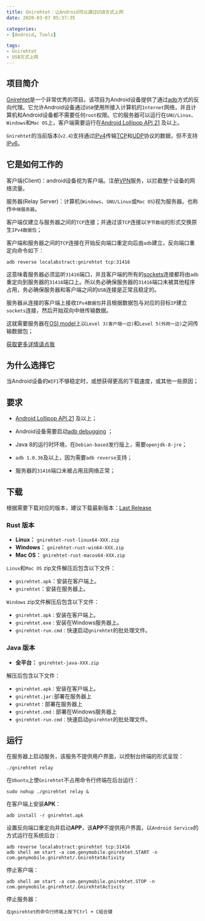```yaml
---
title: Gnirehtet：让Android可以通过USB方式上网
date: 2020-03-07 05:37:35

categories:
- [Android, Tools]

tags:
- Gnirehtet
- USB方式上网
---
```



## 项目简介

[Gnirehtet](https://github.com/Genymobile/gnirehtet)是一个非常优秀的项目。该项目为Android设备提供了通过[adb](https://developer.android.com/studio/command-line/adb.html)方式的反向代理。它允许Android设备通过`USB`使用所接入计算机的`Internet`网络，并且计算机和Android设备都不需要任何`root`权限。它的服务器可以运行在`GNU/Linux`、`Windows`和`Mac OS`上，客户端需要运行在[Android Lollipop API 21](https://developer.android.com/about/versions/lollipopAndroid) 及以上。

`Gnirehtet`的当前版本(`v2.4`)支持通过[IPv4](https://en.wikipedia.org/wiki/IPv4)传输[TCP](https://en.wikipedia.org/wiki/Transmission_Control_Protocol)和[UDP](https://fr.wikipedia.org/wiki/User_Datagram_Protocol)协议的数据，但不支持[IPv6](https://en.wikipedia.org/wiki/IPv6l)。



## 它是如何工作的

客户端(Client)：android设备视为客户端。注册[VPN](https://developer.android.com/reference/android/net/VpnService.html)服务，以拦截整个设备的网络流量。

服务器(Relay Server)：计算机(`Windows`、`GNU/Linux`或`Mac OS`)视为服务器。也称作`中继服务器`。



客户端仅建立与服务器之间的`TCP`连接；并通过该`TCP`连接以`字节数组`的形式交换原生`IPv4数据包`；

客户端和服务器之间的`TCP`连接在开始反向端口重定向后由`adb`建立，反向端口重定向命令如下：

```shell
adb reverse localabstract:gnirehtet tcp:31416
```



这意味着服务器必须监听`31416`端口，并且客户端的所有的[sockets](https://en.wikipedia.org/wiki/Berkeley_sockets)连接都将由`adb`重定向到服务器的`31416`端口上。所以务必确保服务器的`31416`端口未被其他程序占用，务必确保服务器和客户端之间的`USB`连接是正常且稳定的。

服务器从连接的客户端上接收`IPv4数据包`并且根据数据包与对应的目标`IP`建立`sockets`连接，然后开始双向中继传输数据。

这就需要服务器在[OSI model](https://en.wikipedia.org/wiki/OSI_model)上以`Level 3(客户端一边)`和`Level 5(外网一边)`之间传输数据包；

[获取更多详情请点我](https://github.com/Genymobile/gnirehtet/blob/master/DEVELOP.md#overview)



## 为什么选择它

当Android设备的`WIFI`不够稳定时，或想获得更高的下载速度，或其他一些原因；



## 要求

- [Android Lollipop API 21](https://developer.android.com/about/versions/lollipopAndroid) 及以上；

- Android设备需要启动[adb debugging](https://developer.android.com/studio/command-line/adb.html#Enabling) ；

- Java 8的运行时环境，在`Debian-based`发行版上，需要`openjdk-8-jre`；

- `adb 1.0.36`及以上，因为需要`adb reverse`支持；

- 服务器的`31416`端口未被占用且网络正常；



## 下载

根据需要下载对应的版本，建议下载最新版本：[Last Release](https://github.com/Genymobile/gnirehtet/releases/latest)



### Rust 版本

- **Linux：**  `gnirehtet-rust-linux64-XXX.zip`
- **Windows：** `gnirehtet-rust-win64-XXX.zip`
- **Mac OS：** `gnirehtet-rust-macos64-XXX.zip`



`Linux`和`Mac OS` zip文件解压后包含以下文件：

- `gnirehtet.apk`：安装在客户端上。
- `gnirehtet`：安装在服务器上。



`Windows` zip文件解压后包含以下文件：

- `gnirehtet.apk：`安装在客户端上。
- `gnirehtet.exe：`安装在Windows服务器上。
- `gnirehtet-run.cmd：`快速启动`gnirehtet`的批处理文件。



### Java 版本

- **全平台：** `gnirehtet-java-XXX.zip`



解压后包含以下文件：

- `gnirehtet.apk：`安装在客户端上。
- `gnirehtet.jar:`部署在服务器上
- `gnirehtet：`部署在服务器上
- `gnirehtet.cmd：`部署在Windows服务器上
- `gnirehtet-run.cmd：`快速启动`gnirehtet`的批处理文件。



## 运行

在服务器上启动服务，该服务不提供用户界面，以控制台终端的形式呈现：

```shell
./gnirehtet relay
```

在`Ubuntu`上使`Gnirehtet`不占用命令行终端在后台运行：

```
sudo nohup ./gnirehtet relay &
```



在客户端上安装**APK**：

```shell
adb install -r gnirehtet.apk
```



设置反向端口重定向并启动**APP**，该**APP**不提供用户界面，以`Android Service`的方式运行在系统后台：

```shell
adb reverse localabstract:gnirehtet tcp:31416
adb shell am start -a com.genymobile.gnirehtet.START -n com.genymobile.gnirehtet/.GnirehtetActivity
```



停止客户端：

```shell
adb shell am start -a com.genymobile.gnirehtet.STOP -n com.genymobile.gnirehtet/.GnirehtetActivity
```



停止服务器：

```
在gnirehtet的命令行终端上按下Ctrl + C组合键
```

